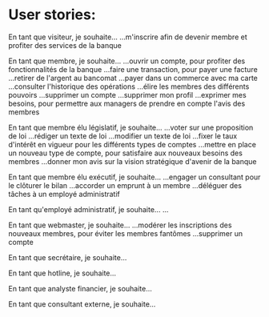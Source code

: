 # User stories:

 En tant que visiteur, je souhaite...
 ...m'inscrire afin de devenir membre et profiter des services de la banque

 En tant que membre, je souhaite...
 ...ouvrir un compte, pour profiter des fonctionnalités de la banque
 ...faire une transaction, pour payer une facture
 ...retirer de l'argent au bancomat
 ...payer dans un commerce avec ma carte
 ...consulter l'historique des opérations
 ...élire les membres des différents pouvoirs
 ...supprimer un compte
 ...supprimer mon profil
 ...exprimer mes besoins, pour permettre aux managers de prendre en compte l'avis des membres

 En tant que membre élu législatif, je souhaite...
 ...voter sur une proposition de loi
 ...rédiger un texte de loi
 ...modifier un texte de loi
 ...fixer le taux d'intérêt en vigueur pour les différents types de comptes
 ...mettre en place un nouveau type de compte, pour satisfaire aux nouveaux besoins des membres
 ...donner mon avis sur la vision stratégique d'avenir de la banque

 En tant que membre élu exécutif, je souhaite...
 ...engager un consultant pour le clôturer le bilan
 ...accorder un emprunt à un membre
 ...déléguer des tâches à un employé administratif

 En tant qu'employé administratif, je souhaite...
 ...

 En tant que webmaster, je souhaite...
 ...modérer les inscriptions des nouveaux membres, pour éviter les membres fantômes
 ...supprimer un compte

 En tant que secrétaire, je souhaite...

 En tant que hotline, je souhaite...

 En tant que analyste financier, je souhaite...

 En tant que consultant externe, je souhaite...
